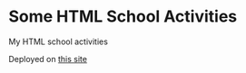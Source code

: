 # Some HTML School Activities
My HTML school activities <br />

Deployed on [this site](https://jhzrmx.github.io/some-html-school-activities/)